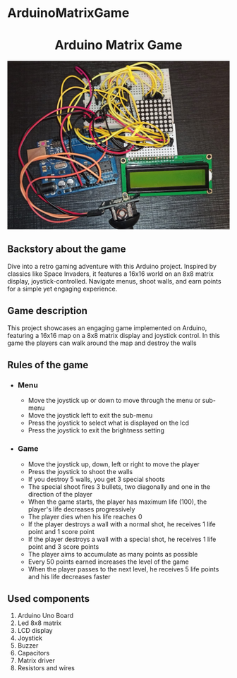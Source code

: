 # ArduinoMatrixGame
<h1 align="center">Arduino Matrix Game</h1>

<p align="center">
  <img src="https://github.com/Moarcas/ArduinoMatrixGame/blob/master/game.jpg" alt=" Matrix Game Photo">
</p>

<h2>Backstory about the game</h2>
<p>
  Dive into a retro gaming adventure with this Arduino project. Inspired by classics like Space Invaders, it features a 16x16 world on an 8x8 matrix display, joystick-controlled. Navigate menus, shoot walls, and earn points for a simple yet     engaging experience.
</p>

<h2>Game description</h2>
<p>
This project showcases an engaging game implemented on Arduino, featuring a 16x16 map on a 8x8 matrix display and joystick control. In this game the players can walk around the map and destroy the walls
</p>

<h2>Rules of the game</h2>
<ul>
  <li>
    <h3>Menu</h3>
    <ul>
      <li>Move the joystick up or down to move through the menu or sub-menu</li>
      <li>Move the joystick left to exit the sub-menu</li>
      <li>Press the joystick to select what is displayed on the lcd</li>
      <li>Press the joystick to exit the brightness setting</li>
    </ul>
  </li>
  <li>
    <h3>Game</h3>
    <ul>
      <li>Move the joystick up, down, left or right to move the player</li>
      <li>Press the joystick to shoot the walls</li>
      <li>If you destroy 5 walls, you get 3 special shoots</li>
      <li>The special shoot fires 3 bullets, two diagonally and one in the direction of the player</li>
      <li>When the game starts, the player has maximum life (100), the player's life decreases progressively</li>
      <li>The player dies when his life reaches 0</li>
      <li>If the player destroys a wall with a normal shot, he receives 1 life point and 1 score point</li>
      <li>If the player destroys a wall with a special shot, he receives 1 life point and 3 score points</li>
      <li>The player aims to accumulate as many points as possible</li>
      <li>Every 50 points earned increases the level of the game</li>
      <li>When the player passes to the next level, he receives 5 life points and his life decreases faster</li>
    </ul>
  </li>
</ul>

<h2>Used components</h2>
<ol>
  <li>Arduino Uno Board</li>
  <li>Led 8x8 matrix</li>
  <li>LCD display</li>
  <li>Joystick</li>
  <li>Buzzer</li>
  <li>Capacitors</li>
  <li>Matrix driver</li>
  <li>Resistors and wires</li>
</ol>
